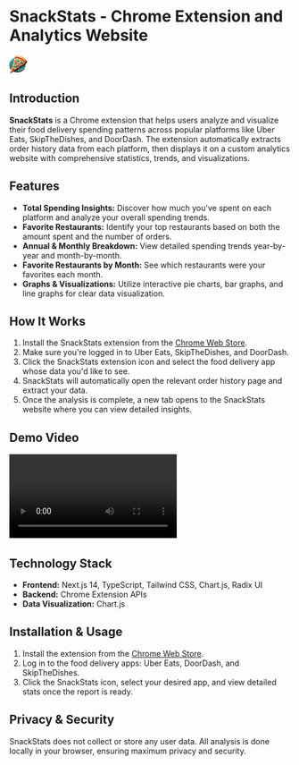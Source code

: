 # SnackStats - Chrome Extension and Analytics Website

![SnackStats Logo](logo2.png)

## Introduction
**SnackStats** is a Chrome extension that helps users analyze and visualize their food delivery spending patterns across popular platforms like Uber Eats, SkipTheDishes, and DoorDash. The extension automatically extracts order history data from each platform, then displays it on a custom analytics website with comprehensive statistics, trends, and visualizations.

## Features
- **Total Spending Insights:** Discover how much you've spent on each platform and analyze your overall spending trends.
- **Favorite Restaurants:** Identify your top restaurants based on both the amount spent and the number of orders.
- **Annual & Monthly Breakdown:** View detailed spending trends year-by-year and month-by-month.
- **Favorite Restaurants by Month:** See which restaurants were your favorites each month.
- **Graphs & Visualizations:** Utilize interactive pie charts, bar graphs, and line graphs for clear data visualization.

## How It Works
1. Install the SnackStats extension from the [Chrome Web Store](https://chromewebstore.google.com/detail/snackstats-%E2%80%93-track-your-f/dpamdjimipnebihinoccnfehkohpeagh).
2. Make sure you're logged in to Uber Eats, SkipTheDishes, and DoorDash.
3. Click the SnackStats extension icon and select the food delivery app whose data you'd like to see.
4. SnackStats will automatically open the relevant order history page and extract your data.
5. Once the analysis is complete, a new tab opens to the SnackStats website where you can view detailed insights.

## Demo Video
![Demo Video](demo-video.mp4)


## Technology Stack
- **Frontend:** Next.js 14, TypeScript, Tailwind CSS, Chart.js, Radix UI
- **Backend:** Chrome Extension APIs
- **Data Visualization:** Chart.js

## Installation & Usage
1. Install the extension from the [Chrome Web Store](https://chromewebstore.google.com/detail/snackstats-%E2%80%93-track-your-f/dpamdjimipnebihinoccnfehkohpeagh).
2. Log in to the food delivery apps: Uber Eats, DoorDash, and SkipTheDishes.
3. Click the SnackStats icon, select your desired app, and view detailed stats once the report is ready.

## Privacy & Security
SnackStats does not collect or store any user data. All analysis is done locally in your browser, ensuring maximum privacy and security.

